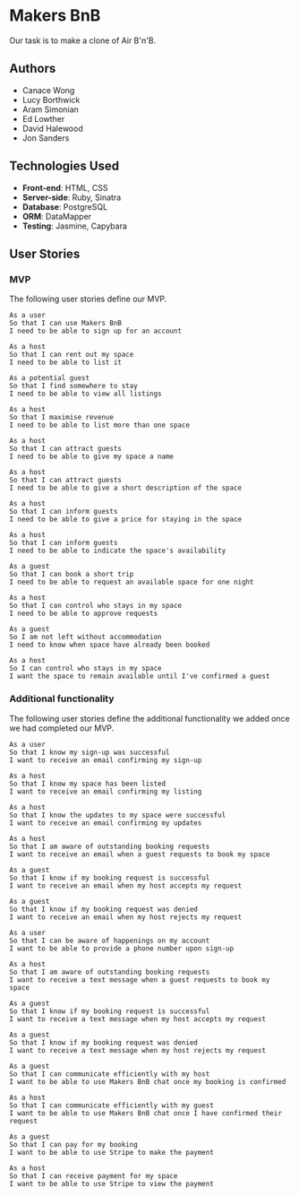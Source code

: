 # Makers BnB

Our task is to make a clone of Air B'n'B.

## Authors

* Canace Wong
* Lucy Borthwick
* Aram Simonian
* Ed Lowther
* David Halewood
* Jon Sanders

## Technologies Used

* **Front-end**: HTML, CSS
* **Server-side**: Ruby, Sinatra
* **Database**: PostgreSQL
* **ORM**: DataMapper
* **Testing**: Jasmine, Capybara

## User Stories

### MVP

The following user stories define our MVP.

```
As a user
So that I can use Makers BnB
I need to be able to sign up for an account

As a host
So that I can rent out my space
I need to be able to list it

As a potential guest
So that I find somewhere to stay
I need to be able to view all listings

As a host
So that I maximise revenue
I need to be able to list more than one space

As a host
So that I can attract guests
I need to be able to give my space a name

As a host
So that I can attract guests
I need to be able to give a short description of the space

As a host
So that I can inform guests
I need to be able to give a price for staying in the space

As a host
So that I can inform guests
I need to be able to indicate the space's availability

As a guest
So that I can book a short trip
I need to be able to request an available space for one night

As a host
So that I can control who stays in my space
I need to be able to approve requests

As a guest
So I am not left without accommodation
I need to know when space have already been booked

As a host
So I can control who stays in my space
I want the space to remain available until I've confirmed a guest
````

### Additional functionality

The following user stories define the additional functionality we added once we had completed our MVP.

````
As a user
So that I know my sign-up was successful
I want to receive an email confirming my sign-up

As a host
So that I know my space has been listed
I want to receive an email confirming my listing

As a host
So that I know the updates to my space were successful
I want to receive an email confirming my updates

As a host
So that I am aware of outstanding booking requests
I want to receive an email when a guest requests to book my space

As a guest
So that I know if my booking request is successful
I want to receive an email when my host accepts my request

As a guest
So that I know if my booking request was denied
I want to receive an email when my host rejects my request

As a user
So that I can be aware of happenings on my account
I want to be able to provide a phone number upon sign-up

As a host
So that I am aware of outstanding booking requests
I want to receive a text message when a guest requests to book my space

As a guest
So that I know if my booking request is successful
I want to receive a text message when my host accepts my request

As a guest
So that I know if my booking request was denied
I want to receive a text message when my host rejects my request

As a guest
So that I can communicate efficiently with my host
I want to be able to use Makers BnB chat once my booking is confirmed

As a host
So that I can communicate efficiently with my guest
I want to be able to use Makers BnB chat once I have confirmed their request

As a guest
So that I can pay for my booking
I want to be able to use Stripe to make the payment

As a host
So that I can receive payment for my space
I want to be able to use Stripe to view the payment
````
